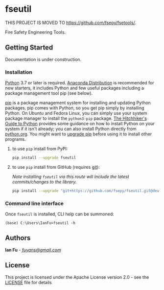 # fseutil

THIS PROJECT IS MOVED TO https://github.com/fsepy/fsetools/.

Fire Safety Engineering Tools.

## Getting Started

Documentation is under construction.

### Installation

[Python](https://www.python.org/downloads/) 3.7 or later is required. [Anaconda Distribution](https://www.anaconda.com/distribution/#download-section) is recommended for new starters, it includes Python and few useful packages including a package management tool pip (see below).

[pip](https://pypi.org/) is a package management system for installing and updating Python packages. pip comes with Python, so you get pip simply by installing Python. On Ubuntu and Fedora Linux, you can simply use your system package manager to install the `python3-pip` package. [The Hitchhiker's Guide to Python](https://docs.python-guide.org/starting/installation/) provides some guidance on how to install Python on your system if it isn't already; you can also install Python directly from [python.org](https://www.python.org/getit/). You might want to [upgrade pip](https://pip.pypa.io/en/stable/installing/) before using it to install other programs.

1. to use `pip` install from PyPI:

    ```sh
    pip install --upgrade fseutil
    ```

2. to use `pip` install from GitHub (requires [git](https://git-scm.com/downloads)):  

    *Note installing `fseutil` via this route will include the latest commits/changes to the library.*  

    ```sh
    pip install --upgrade "git+https://github.com/fsepy/fseutil.git@dev"
    ```


### Command line interface

Once `fseutil` is installed, CLI help can be summoned:

```shell
(base) C:\Users\IanFu>fseutil -h
```

## Authors

**Ian Fu** - *fuyans@gmail.com*

## License

This project is licensed under the Apache License version 2.0 - see the [LICENSE](LICENSE) file for details
